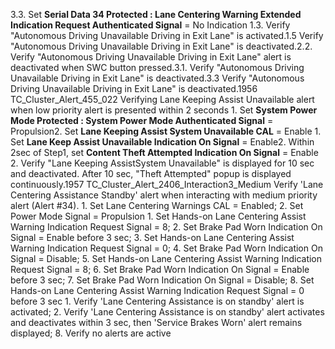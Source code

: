 3.3. Set **Serial Data 34 Protected : Lane Centering Warning Extended Indication Request Authenticated Signal** = No Indication 1.3. Verify "Autonomous Driving Unavailable Driving in Exit Lane" is activated.1.5 Verify "Autonomous Driving Unavailable Driving in Exit Lane" is deactivated.2.2. Verify "Autonomous Driving Unavailable Driving in Exit Lane" alert is deactivated when SWC button pressed.3.1. Verify "Autonomous Driving Unavailable Driving in Exit Lane" is deactivated.3.3 Verify "Autonomous Driving Unavailable Driving in Exit Lane" is deactivated.1956 TC_Cluster_Alert_455_022 Verifying Lane Keeping Assist Unavailable alert when low priority alert is presented within 2 seconds 1. Set **System Power Mode Protected : System Power Mode Authenticated Signal** = Propulsion2. Set **Lane Keeping Assist System Unavailable CAL** = Enable 1. Set **Lane Keep Assist Unavailable Indication On Signal** = Enable2. Within 2sec of Step1, set **Content Theft Attempted Indication On Signal** = Enable 2. Verify "Lane Keeping AssistSystem Unavailable" is displayed for 10 sec and deactivated. After 10 sec, "Theft Attempted" popup is displayed continuously.1957 TC_Cluster_Alert_2406_Interaction3_Medium Verify 'Lane Centering Assistance Standby' alert when interacting with medium priority alert (Alert #34). 1. Set Lane Centering Warnings CAL = Enabled; 2. Set Power Mode Signal = Propulsion 1. Set Hands-on Lane Centering Assist Warning Indication Request Signal = 8; 2. Set Brake Pad Worn Indication On Signal = Enable before 3 sec; 3. Set Hands-on Lane Centering Assist Warning Indication Request Signal = 0; 4. Set Brake Pad Worn Indication On Signal = Disable; 5. Set Hands-on Lane Centering Assist Warning Indication Request Signal = 8; 6. Set Brake Pad Worn Indication On Signal = Enable before 3 sec; 7. Set Brake Pad Worn Indication On Signal = Disable; 8. Set Hands-on Lane Centering Assist Warning Indication Request Signal = 0 before 3 sec 1. Verify 'Lane Centering Assistance is on standby' alert is activated; 2. Verify 'Lane Centering Assistance is on standby' alert activates and deactivates within 3 sec, then 'Service Brakes Worn' alert remains displayed; 8. Verify no alerts are active